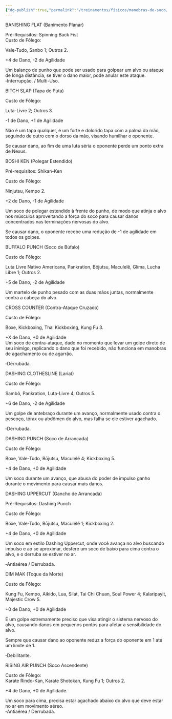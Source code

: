 ```yaml
---
{"dg-publish":true,"permalink":"/treinamentos/fisicos/manobras-de-soco/"}
---
```


BANISHING FLAT (Banimento Planar)

Pré-Requisitos: Spinning Back Fist  
Custo de Fôlego:

Vale-Tudo, Sanbo 1; Outros 2.

  

+4 de Dano, -2 de Agilidade

Um balanço de punho que pode ser usado para golpear um alvo ou ataque de longa distância, se tiver o dano maior, pode anular este ataque.  
‐Interrupção. / Multi-Uso.

  

BITCH SLAP (Tapa de Puta)

Custo de Fôlego:

Luta-Livre 2; Outros 3.

  

-1 de Dano, +1 de Agilidade

Não é um tapa qualquer, é um forte e dolorido tapa com a palma da mão, seguindo de outro com o dorso da mão, visando humilhar o oponente.

Se causar dano, ao fim de uma luta séria o oponente perde um ponto extra de Nexus.

  

BOSHI KEN (Polegar Estendido)

Pré-requisitos: Shikan-Ken

Custo de Fôlego:

Ninjutsu, Kempo 2.

  

+2 de Dano, -1 de Agilidade

Um soco de polegar estendido à frente do punho, de modo que atinja o alvo nos músculos aproveitando a força do soco para causar danos concentrados nas terminações nervosas do alvo.

Se causar dano, o oponente recebe uma redução de -1 de agilidade em todos os golpes.

  

BUFFALO PUNCH (Soco de Búfalo)

Custo de Fôlego:

Luta Livre Nativo Americana, Pankration, Bōjutsu, Maculelê, Glíma, Lucha Libre 1; Outros 2.

  

+5 de Dano, -2 de Agilidade

Um martelo de punho pesado com as duas mãos juntas, normalmente contra a cabeça do alvo.

  

CROSS COUNTER (Contra-Ataque Cruzado)

Custo de Fôlego:

Boxe, Kickboxing, Thai Kickboxing, Kung Fu 3.

  

+X de Dano, +0 de Agilidade  
Um soco de contra-ataque, dado no momento que levar um golpe direto de seu inimigo, replicando o dano que foi recebido, não funciona em manobras de agachamento ou de agarrão.

‐Derrubada.

  

DASHING CLOTHESLINE (Lariat)

Custo de Fôlego:

Sambô, Pankration, Luta-Livre 4, Outros 5.

  

+6 de Dano, -2 de Agilidade

Um golpe de antebraço durante um avanço, normalmente usado contra o pescoço, tórax ou abdômen do alvo, mas falha se ele estiver agachado.

‐Derrubada.

  

DASHING PUNCH (Soco de Arrancada)

Custo de Fôlego:

Boxe, Vale-Tudo, Bōjutsu, Maculelê 4; Kickboxing 5.

  

+4 de Dano, +0 de Agilidade

Um soco durante um avanço, que abusa do poder de impulso ganho durante o movimento para causar mais danos.

  

DASHING UPPERCUT (Gancho de Arrancada)

Pré-Requisitos: Dashing Punch

Custo de Fôlego:

Boxe, Vale-Tudo, Bōjutsu, Maculelê 1; Kickboxing 2.

  

+4 de Dano, +0 de Agilidade

Um soco em estilo Dashing Uppercut, onde você avança no alvo buscando impulso e ao se aproximar, desfere um soco de baixo para cima contra o alvo, e o derruba se estiver no ar.

‐Antiaérea / Derrubada.

  

DIM MAK (Toque da Morte)

Custo de Fôlego:

Kung Fu, Kempo, Aikido, Lua, Silat, Tai Chi Chuan, Soul Power 4; Kalaripayit, Majestic Crow 5.

  

+0 de Dano, +0 de Agilidade

É um golpe extremamente preciso que visa atingir o sistema nervoso do alvo, causando danos em pequenos pontos para afetar a sensibilidade do alvo.

Sempre que causar dano ao oponente reduz a força do oponente em 1 até um limite de 1.

‐Debilitante.

  

RISING AIR PUNCH (Soco Ascendente)

Custo de Fôlego:  
Karate Rindo-Kan, Karate Shotokan, Kung Fu 1; Outros 2.  
  
+4 de Dano, +0 de Agilidade.

Um soco para cima, precisa estar agachado abaixo do alvo que deve estar no ar em movimento aéreo.  
‐Antiaérea / Derrubada.
